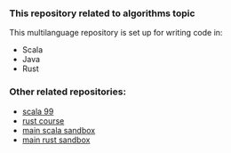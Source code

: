 ### This repository related to algorithms topic

This multilanguage repository is set up for writing code in:
- Scala
- Java
- Rust

### Other related repositories:

- [scala 99](https://github.com/djnzx/scala-99)
- [rust course](https://github.com/djnzx/rust-course)
- [main scala sandbox](https://github.com/djnzx/scala-course)
- [main rust sandbox](https://github.com/djnzx/learning-rust)
